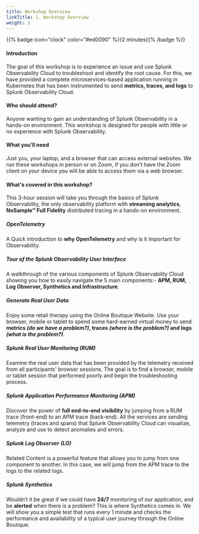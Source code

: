```yaml
---
title: Workshop Overview
linkTitle: 1. Workshop Overview
weight: 1
---
```


{{% badge icon="clock" color="#ed0090" %}}2 minutes{{% /badge %}}

#### Introduction

The goal of this workshop is to experience an issue and use Splunk Observability Cloud to troubleshoot and identify the root cause. For this, we have provided a complete microservices-based application running in Kubernetes that has been instrumented to send **metrics, traces, and logs** to Splunk Observability Cloud.

#### Who should attend?

Anyone wanting to gain an understanding of Splunk Observability in a hands-on environment. This workshop is designed for people with little or no experience with Splunk Observability.

#### What you’ll need

Just you, your laptop, and a browser that can access external websites. We run these workshops in person or on Zoom, if you don’t have the Zoom client on your device you will be able to access them via a web browser.

#### What's covered in this workshop?

This 3-hour session will take you through the basics of Splunk Observability, the only observability platform with **streaming analytics**, **NoSample™ Full Fidelity** distributed tracing in a hands-on environment.

##### OpenTelemetry

A Quick introduction to **why OpenTelemetry** and why is it important for Observability.

##### Tour of the Splunk Observability User Interface

A walkthrough of the various components of Splunk Observability Cloud showing you how to easily navigate the 5 main components:- **APM, RUM, Log Observer, Synthetics and Infrastructure**.

##### Generate Real User Data

Enjoy some retail therapy using the Online Boutique Website. Use your browser, mobile or tablet to spend some hard-earned virtual money to send **metrics _(do we have a problem?)_, traces _(where is the problem?)_ and logs _(what is the problem?)_**.

##### Splunk Real User Monitoring (RUM)

Examine the real user data that has been provided by the telemetry received from all participants' browser sessions. The goal is to find a browser, mobile or tablet session that performed poorly and begin the troubleshooting process.

##### Splunk Application Performance Monitoring (APM)

Discover the power of **full end-to-end visibility** by jumping from a RUM trace (front-end) to an APM trace (back-end). All the services are sending telemetry (traces and spans) that Splunk Observability Cloud can visualize, analyze and use to detect anomalies and errors.

##### Splunk Log Observer (LO)

Related Content is a powerful feature that allows you to jump from one component to another. In this case, we will jump from the APM trace to the logs to the related logs.

##### Splunk Synthetics

Wouldn’t it be great if we could have **24/7** monitoring of our application, and be **alerted** when there is a problem? This is where Synthetics comes in. We will show you a simple test that runs every 1 minute and checks the performance and availability of a typical user journey through the Online Boutique.
